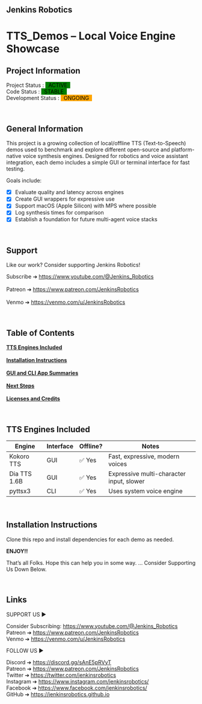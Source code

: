 ## Jenkins Robotics  
# TTS_Demos – Local Voice Engine Showcase  

<!-- This is commented out. -->

## Project Information  

Project Status : <mark style="background-color: green"> &nbsp; ACTIVE &nbsp;</mark>  
Code Status : <mark style="background-color: green"> &nbsp; STABLE &nbsp;</mark>  
Development Status : <mark style="background-color: orange"> &nbsp; ONGOING &nbsp;</mark>  

&nbsp;  
## General Information  

This project is a growing collection of local/offline TTS (Text-to-Speech) demos used to benchmark and explore different open-source and platform-native voice synthesis engines. Designed for robotics and voice assistant integration, each demo includes a simple GUI or terminal interface for fast testing.  

Goals include:
- [x] Evaluate quality and latency across engines  
- [x] Create GUI wrappers for expressive use  
- [x] Support macOS (Apple Silicon) with MPS where possible  
- [x] Log synthesis times for comparison  
- [x] Establish a foundation for future multi-agent voice stacks  

<!-- 
&nbsp;  
## WATCH DEMOS ON YOUTUBE  

Watch the demo playlist and future voice tests on YouTube.  

[![image alt text](http://img.youtube.com/vi/w-qWbZ5-IQw/0.jpg)](https://youtube.com/playlist?list=PLNTKXZ4hgP_jekZOWw05JcJtyseCdSsIV "YouTube")  
-->

&nbsp;  
## Support  

Like our work? Consider supporting Jenkins Robotics!  

Subscribe ➔ https://www.youtube.com/@Jenkins_Robotics   <br>  
Patreon ➔ https://www.patreon.com/JenkinsRobotics  <br>  
Venmo ➔ https://venmo.com/u/JenkinsRobotics  <br>  

&nbsp;  
## Table of Contents  

**[TTS Engines Included](#tts-engines-included)**<br>  
**[Installation Instructions](#installation-instructions)**<br>  
**[GUI and CLI App Summaries](#gui-and-cli-app-summaries)**<br>  
**[Next Steps](#next-steps)**<br>  
**[Licenses and Credits](#licenses-and-credits)**<br>  

&nbsp;  
## TTS Engines Included  

| Engine       | Interface | Offline? | Notes |
|--------------|-----------|----------|-------|
| Kokoro TTS   | GUI       | ✅ Yes   | Fast, expressive, modern voices |
| Dia TTS 1.6B | GUI       | ✅ Yes   | Expressive multi-character input, slower |
| pyttsx3      | CLI       | ✅ Yes   | Uses system voice engine  |

&nbsp;  
## Installation Instructions  

Clone this repo and install dependencies for each demo as needed.  


**ENJOY!!**

That’s  all Folks. Hope this can help you in some way.
... Consider Supporting Us Down Below. 

&nbsp;
## Links


SUPPORT US ► 

Consider Subscribing: https://www.youtube.com/@Jenkins_Robotics<br>
Patreon ➔ https://www.patreon.com/JenkinsRobotics  <br>
Venmo ➔ https://venmo.com/u/JenkinsRobotics <br>


FOLLOW US ►

Discord ➔ https://discord.gg/sAnE5pRVyT <br>
Patreon ➔ https://www.patreon.com/JenkinsRobotics <br>
Twitter ➔ https://twitter.com/jenkinsrobotics  <br>
Instagram  ➔ https://www.instagram.com/jenkinsrobotics/ <br>
Facebook ➔ https://www.facebook.com/jenkinsrobotics/  <br>
GitHub  ➔ https://jenkinsrobotics.github.io <br>











